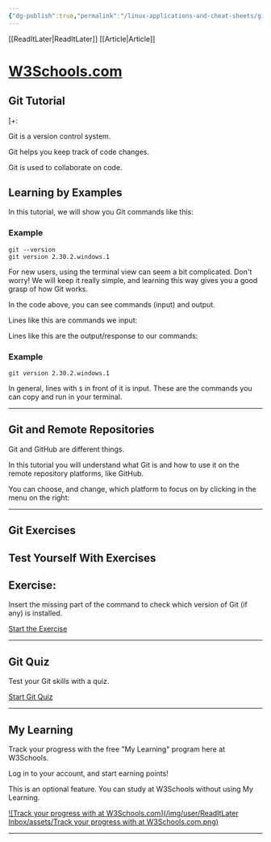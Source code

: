 ```yaml
---
{"dg-publish":true,"permalink":"/linux-applications-and-cheat-sheets/git-tutorials/","tags":["linux","git","tutorial"]}
---
```


[[ReadItLater\|ReadItLater]] [[Article\|Article]]


# [W3Schools.com](https://www.w3schools.com/git/default.asp?remote=github)

## Git Tutorial

\[+:

Git is a version control system.

Git helps you keep track of code changes.

Git is used to collaborate on code.

## Learning by Examples

In this tutorial, we will show you Git commands like this:

### Example

```
git --version
git version 2.30.2.windows.1
```

For new users, using the terminal view can seem a bit complicated. Don't worry! We will keep it really simple, and learning this way gives you a good grasp of how Git works.

In the code above, you can see commands (input) and output.

Lines like this are commands we input:

Lines like this are the output/response to our commands:

### Example

```
git version 2.30.2.windows.1
```

In general, lines with `$` in front of it is input. These are the commands you can copy and run in your terminal.

---

## Git and Remote Repositories

Git and GitHub are different things.

In this tutorial you will understand what Git is and how to use it on the remote repository platforms, like GitHub.

You can choose, and change, which platform to focus on by clicking in the menu on the right:

---

## Git Exercises

## Test Yourself With Exercises

## Exercise:

Insert the missing part of the command to check which version of Git (if any) is installed.

[Start the Exercise](https://www.w3schools.com/git/exercise.asp?filename=exercise_getstarted1)

---

## Git Quiz

Test your Git skills with a quiz.

[Start Git Quiz](https://www.w3schools.com/git/git_quiz.asp?remote={{remoteName}})

---

## My Learning

Track your progress with the free "My Learning" program here at W3Schools.

Log in to your account, and start earning points!

This is an optional feature. You can study at W3Schools without using My Learning.

 [![Track your progress with at W3Schools.com](/img/user/ReadItLater Inbox/assets/Track your progress with at W3Schools.com.png)](https://my-learning.w3schools.com/)  

---